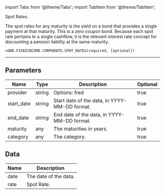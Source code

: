 <!-- markdownlint-disable MD012 MD031 MD033 -->

import Tabs from '@theme/Tabs';
import TabItem from '@theme/TabItem';

Spot Rates.

The spot rates for any maturity is the yield on a bond that provides a single payment at that maturity.
This is a zero coupon bond.
Because each spot rate pertains to a single cashflow, it is the relevant interest rate
concept for discounting a pension liability at the same maturity.

```excel wordwrap
=OBB.FIXEDINCOME.CORPORATE.SPOT_RATES(required, [optional])
```

---

## Parameters

| Name | Type | Description | Optional |
| ---- | ---- | ----------- | -------- |
| provider | string | Options: fred | true |
| start_date | string | Start date of the data, in YYYY-MM-DD format. | true |
| end_date | string | End date of the data, in YYYY-MM-DD format. | true |
| maturity | any | The maturities in years. | true |
| category | any | The category. | true |

## Data

| Name | Description |
| ---- | ----------- |
| date | The date of the data.  |
| rate | Spot Rate.  |
